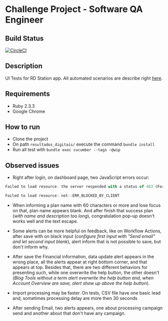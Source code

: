 # Challenge Project - Software QA Engineer

## Build Status

[![CircleCI](https://circleci.com/gh/vhsantos26/resultados_digitais.svg?style=shield&circle-token=426eec69a01e4ff52018e7d76474e03255ba349a)](https://circleci.com/gh/vhsantos26/resultados_digitais)

## Description

UI Tests for RD Station app. All automated scenarios are describe right [here](https://github.com/vhsantos26/resultados_digitais/blob/master/features/specifications/connect/base_of_leads.feature).

## Requirements

- Ruby 2.3.3
- Google Chrome

## How to run

- Clone the project
- On path `resultados_digitais/` execute the command `bundle install`
- Run all test with `bundle exec cucumber --tags ~@wip`

## Observed issues

* Right after login, on dashboard page, two JavaScript errors occur:

```javascript
Failed to load resource: the server responded with a status of 403 (Forbidden)
```
```javascript
Failed to load resource: net::ERR_BLOCKED_BY_CLIENT
```

* When informing a plan name with 60 characters or more and lose focus on that, plan name appears blank. And after finish that success plan (*with name and description too long*), congratulation pop-up doesn't works well and the text escape.

* Some alerts can be more helpful on feedback, like on Workflow Actions, after save with on black input (*configure first input with "Send email" and let second input blank*), alert inform that is not possible to save, but don't inform why.

* After save the Financial information, data update alert appears in the wrong place, all the alerts appear at right bottom corner, and that appears at top. Besides that, there are two different behaviors for presenting such, while one overwrite the help button, the other doesn't (*Blog Tools without a term alert overwrite the help button and, when Account Overview are save, alert show up above the help button*).

* Import processing may be faster. On tests, CSV file have one basic lead and, sometimes processing delay are more then 30 seconds

* After sending Email, two alerts appears, one about processing campaign send and another about that don't have any campaign.

